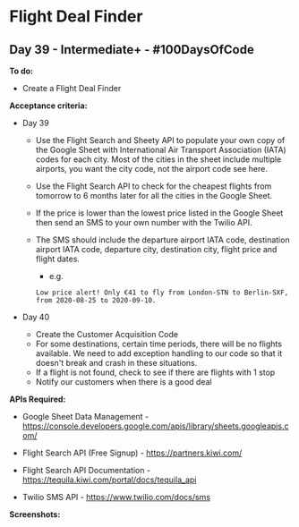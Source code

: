 # Flight Deal Finder
## Day 39 - Intermediate+ - \#100DaysOfCode

**To do:**
* Create a Flight Deal Finder

**Acceptance criteria:**
* Day 39
  * Use the Flight Search and Sheety API to populate your own copy of the Google Sheet with International Air Transport 
  Association (IATA) codes for each city. Most of the cities in the sheet include multiple airports, you want the city 
  code, not the airport code see here.

  * Use the Flight Search API to check for the cheapest flights from tomorrow to 6 months later for all the cities in 
  the Google Sheet.

  * If the price is lower than the lowest price listed in the Google Sheet then send an SMS to your own number with the 
  Twilio API.

  * The SMS should include the departure airport IATA code, destination airport IATA code, departure city, 
  destination city, flight price and flight dates.
    * e.g.
    ```
    Low price alert! Only €41 to fly from London-STN to Berlin-SXF, 
    from 2020-08-25 to 2020-09-10.
    ```

* Day 40
  * Create the Customer Acquisition Code
  * For some destinations, certain time periods, there will be no flights available. We need to add exception handling 
    to our code so that it doesn't break and crash in these situations.
  * If a flight is not found, check to see if there are flights with 1 stop
  * Notify our customers when there is a good deal

**APIs Required:**
* Google Sheet Data Management - https://console.developers.google.com/apis/library/sheets.googleapis.com/

* Flight Search API (Free Signup) - https://partners.kiwi.com/

* Flight Search API Documentation - https://tequila.kiwi.com/portal/docs/tequila_api

* Twilio SMS API - https://www.twilio.com/docs/sms

**Screenshots:**

![]()
